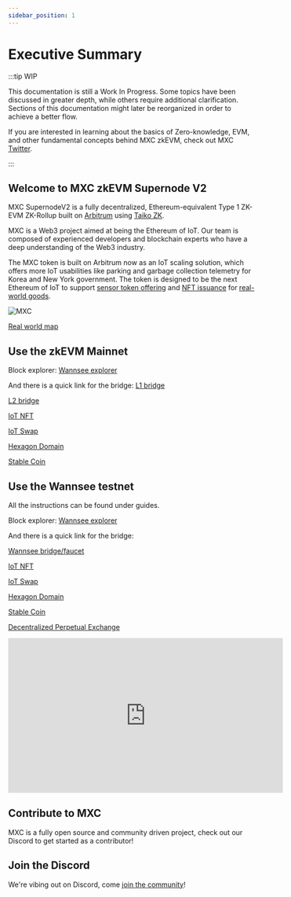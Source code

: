 ```yaml
---
sidebar_position: 1
---
```

# Executive Summary

:::tip WIP

This documentation is still a Work In Progress. Some topics have been discussed in greater depth, while others require additional clarification. Sections of this documentation might later be reorganized in order to achieve a better flow.

If you are interested in learning about the basics of Zero-knowledge, EVM, and other fundamental concepts behind MXC zkEVM, check out MXC [Twitter](https://twitter.com/MXCfoundation).

:::

## Welcome to MXC zkEVM Supernode V2

MXC SupernodeV2 is a fully decentralized, Ethereum-equivalent Type 1 ZK-EVM ZK-Rollup built on [Arbitrum](https://arbitrum.io/) using [Taiko ZK](https://taiko.xyz/). 

MXC is a Web3 project aimed at being the Ethereum of IoT. Our team is composed of experienced developers and blockchain experts who have a deep understanding of the Web3 industry.

The MXC token is built on Arbitrum now as an IoT scaling solution, which offers more IoT usabilities like parking and garbage collection telemetry for Korea and New York government. The token is designed to be the next Ethereum of IoT to support [sensor token offering](https://www.mxc.org/blog/introducing-initial-sensor-offering-iso) and [NFT issuance](https://medium.com/mxc/mxprotocol-enters-multi-billion-dollar-nfc-market-4bb4a4a3e382) for [real-world goods](https://hackmd.io/3PYPxJ0nQ7W_YvEqtBGqzQ).

![MXC](https://i.imgur.com/OnqcjdM.png)


[Real world map](https://explorer.mxc.com)

## Use the zkEVM Mainnet

Block explorer:
[Wannsee explorer](https://explorer.mxc.com)

And there is a quick link for the bridge: 
[L1 bridge](https://erc20.mxc.com) 

[L2 bridge](https://bridge.mxc.com) 

[IoT NFT](https://nft.mxc.com) 

[IoT Swap](https://swap.mxc.com) 

[Hexagon Domain](https://mns.mxc.com) 

[Stable Coin](https://xsd.mxc.com)


## Use the Wannsee testnet

All the instructions can be found under guides.

Block explorer:
[Wannsee explorer](https://wannsee-explorer.mxc.com)

And there is a quick link for the bridge: 

[Wannsee bridge/faucet](https://wannsee-bridge.mxc.com) 

[IoT NFT](https://wannsee-nft.mxc.com) 

[IoT Swap](https://wannsee-swap.mxc.com) 

[Hexagon Domain](https://wannsee-mns.mxc.com) 

[Stable Coin](https://wannsee-xsd.mxc.com) 

[Decentralized Perpetual Exchange](https://wannsee-gmx.mxc.com)


<iframe width="560" height="315" src="https://www.youtube.com/embed/QAyB-YuFlEQ" title="YouTube video player" frameborder="0" allow="accelerometer; autoplay; clipboard-write; encrypted-media; gyroscope; picture-in-picture; web-share" allowfullscreen></iframe>

## Contribute to MXC

MXC is a fully open source and community driven project, check out our Discord to get started as a contributor!

## Join the Discord

We're vibing out on Discord, come [join the community](https://discord.com/invite/mxcfoundation)!